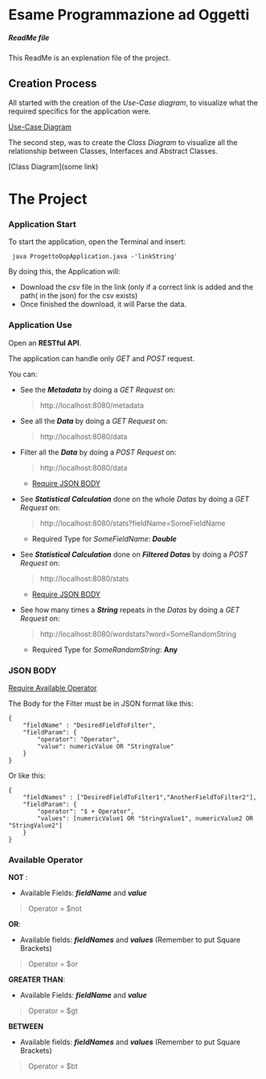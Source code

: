 # Esame Programmazione ad Oggetti
##### ReadMe file
This ReadMe is an explenation file of the project.
## Creation Process
 
All started with the creation of the _Use-Case diagram_, to visualize what the required specifics for the application were.

 [Use-Case Diagram](https://github.com/dongiac/Esame-Programmazione-Oggetti/blob/master/Use-Case%20final.png)
 
 The second step, was to create the _Class Diagram_ to visualize all the relationship between Classes, Interfaces and Abstract Classes.
 
 [Class Diagram](some link)
 
# The Project
### Application Start
To start the application, open the Terminal and insert:
```
 java ProgettoOopApplication.java -'linkString'
```
By doing this, the Application will:
- Download the *csv* file in the link (only if a correct link is added and the path( in the json) for the csv exists)
- Once finished the download, it will Parse the data.

### Application Use

Open an **RESTful API**.

The application can handle only *GET* and *POST* request.

You can:
 - See the **_Metadata_** by doing a *GET Request* on:
    > http://localhost:8080/metadata
 - See all the **_Data_** by doing a *GET Request* on:
    >http://localhost:8080/data
- Filter all the **_Data_** by doing a *POST Request* on:
    >http://localhost:8080/data

    - [Require JSON BODY](#json-body)
        
-   See **_Statistical Calculation_** done on the whole _Datas_ by doing a *GET Request* on:
    >http://localhost:8080/stats?fieldName=SomeFieldName

    - Required Type for _SomeFieldName_: **_Double_**
-   See **_Statistical Calculation_** done on **_Filtered Datas_** by doing a *POST Request* on:
    >http://localhost:8080/stats

    - [Require JSON BODY](#json-body)

- See how many times a **_String_** repeats in the *Datas* by doing a *GET Request* on:
    >http://localhost:8080/wordstats?word=SomeRandomString
     
    - Required Type for _SomeRandomString_: **Any**



### JSON BODY 
[Require Available Operator](#available-operator)

The Body for the Filter must be in JSON format like this:
```
{
    "fieldName" : "DesiredFieldToFilter",
    "fieldParam": {
		"operator": "Operator",
		"value": numericValue OR "StringValue"
	}
}
```
Or like this:
```
{
    "fieldNames" : ["DesiredFieldToFilter1","AnotherFieldToFilter2"],
    "fieldParam": {
		"operator": "$ + Operator",
		"values": [numericValue1 OR "StringValue1", numericValue2 OR "StringValue2"]
	}
}
```
### Available Operator
**NOT** :
- Available Fields: **_fieldName_** and **_value_**
>Operator = $not

**OR**:
- Available fields: **_fieldNames_** and **_values_** (Remember to put Square Brackets)
>Operator = $or

**GREATER THAN**:
- Available Fields: **_fieldName_** and **_value_**
>Operator = $gt

**BETWEEN**
- Available fields: **_fieldNames_** and **_values_** (Remember to put Square Brackets)
>Operator = $bt



